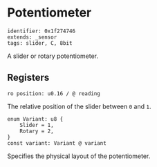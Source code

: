 # Potentiometer

    identifier: 0x1f274746
    extends: _sensor
    tags: slider, C, 8bit

A slider or rotary potentiometer.

## Registers

    ro position: u0.16 / @ reading

The relative position of the slider between `0` and `1`.

    enum Variant: u8 {
        Slider = 1,
        Rotary = 2,
    }
    const variant: Variant @ variant

Specifies the physical layout of the potentiometer.